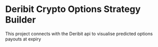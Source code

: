 # Deribit Crypto Options Strategy Builder

This project connects with the Deribit api to visualise predicted options payouts at expiry 

